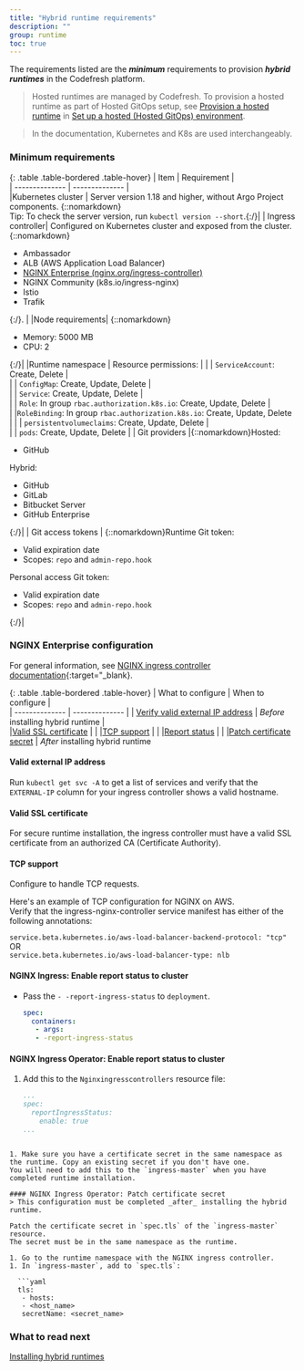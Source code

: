 ```yaml
---
title: "Hybrid runtime requirements"
description: ""
group: runtime
toc: true
---
```



The requirements listed are the **_minimum_** requirements to provision **_hybrid runtimes_** in the Codefresh platform.  

> Hosted runtimes are managed by Codefresh. To provision a hosted runtime as part of Hosted GitOps setup, see [Provision a hosted runtime]({{site.baseurl}}/docs/runtime/hosted-runtime/#1-provision-hosted-runtime) in [Set up a hosted (Hosted GitOps) environment]({{site.baseurl}}/docs/runtime/hosted-runtime/).

>In the documentation, Kubernetes and K8s are used interchangeably. 

### Minimum requirements

{: .table .table-bordered .table-hover}
| Item                     | Requirement            |  
| --------------         | --------------           |  
|Kubernetes cluster      |  Server version 1.18 and higher, without Argo Project components. {::nomarkdown}<br>Tip:  To check the server version, run `kubectl version --short`.{:/}|
| Ingress controller| Configured on Kubernetes cluster and exposed from the cluster.  {::nomarkdown}<ul><li>Ambassador</li><li>ALB (AWS Application Load Balancer)</li><li><a href="/#nginx-enterprise-configuration">NGINX Enterprise (nginx.org/ingress-controller)</a><br></li><li>NGINX Community (k8s.io/ingress-nginx)</li><li>Istio</li><li>Trafik</li></ul>{:/}. |
|Node requirements| {::nomarkdown}<ul><li>Memory: 5000 MB</li><li>CPU: 2</li></ul>{:/}|
|Runtime namespace | Resource permissions: |
|                  | `ServiceAccount`: Create, Delete         |                             
|                  | `ConfigMap`: Create, Update, Delete |          
|                  | `Service`: Create, Update, Delete |       
|                  | `Role`: In group `rbac.authorization.k8s.io`: Create, Update, Delete |       
|                  |`RoleBinding`: In group `rbac.authorization.k8s.io`: Create, Update, Delete  | 
|                  | `persistentvolumeclaims`: Create, Update, Delete               |   
|                  | `pods`: Create, Update, Delete               | 
| Git providers    |{::nomarkdown}Hosted: <ul><li>GitHub</li></ul>Hybrid:<ul><li>GitHub</li><li>GitLab</li><li>Bitbucket Server</li><li>GitHub Enterprise</li></ul>{:/}|
| Git access tokens    | {::nomarkdown}Runtime Git token:<ul><li>Valid expiration date</li><li>Scopes: `repo` and `admin-repo.hook`</li></ul>Personal access Git token:<ul><li>Valid expiration date</li><li>Scopes: `repo` and `admin-repo.hook`</li></ul></li></ul>{:/}|

### NGINX Enterprise configuration
For general information, see [NGINX ingress controller documentation](https://docs.nginx.com/nginx-ingress-controller){:target="\_blank}. 

{: .table .table-bordered .table-hover}
| What to configure    |   When to configure |   
| --------------       | --------------                    | 
| [Verify valid external IP address](#verify-valid-external-ip-address) |   _Before_ installing hybrid runtime  |     
|[Valid SSL certificate](#valid-ssl-certificate) | |
|[TCP support](#tcp-support) |  | 
|[Report status](#report-status) |  | 
|[Patch certificate secret](#verify-valid-external-ip-address) |  _After_ installing hybrid runtime  



#### Valid external IP address
Run `kubectl get svc -A` to get a list of services and verify that the `EXTERNAL-IP` column for your ingress controller shows a valid hostname.  
  
#### Valid SSL certificate  
For secure runtime installation, the ingress controller must have a valid SSL certificate from an authorized CA (Certificate Authority).  

#### TCP support  
Configure to handle TCP requests.  

Here's an example of TCP configuration for NGINX on AWS.  
Verify that the ingress-nginx-controller service manifest has either of the following annotations:  

`service.beta.kubernetes.io/aws-load-balancer-backend-protocol: "tcp"`  
OR  
`service.beta.kubernetes.io/aws-load-balancer-type: nlb`  

#### NGINX Ingress: Enable report status to cluster
* Pass the `- -report-ingress-status` to `deployment`.

    ```yaml
    spec:                                                                                                                                                                 
      containers: 
       - args:                                                                                                                                              
       - -report-ingress-status
    ```

#### NGINX Ingress Operator: Enable report status to cluster

1. Add this to the `Nginxingresscontrollers` resource file:

   ```yaml
   ...
   spec:
     reportIngressStatus:
       enable: true
   ...
  ```

1. Make sure you have a certificate secret in the same namespace as the runtime. Copy an existing secret if you don't have one.  
You will need to add this to the `ingress-master` when you have completed runtime installation.

#### NGINX Ingress Operator: Patch certificate secret
> This configuration must be completed _after_ installing the hybrid runtime.

Patch the certificate secret in `spec.tls` of the `ingress-master` resource.  
The secret must be in the same namespace as the runtime.

1. Go to the runtime namespace with the NGINX ingress controller.
1. In `ingress-master`, add to `spec.tls`:  

    ```yaml
    tls:                                                                                                                                                                    
     - hosts:                                                                                                                                                                
     - <host_name>                                                                                             
     secretName: <secret_name>
   ```


### What to read next
[Installing hybrid runtimes]({{site.baseurl}}/docs/runtime/installation/)
